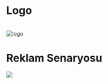 
<h1>Logo</h1> <br>
<image src="https://user-images.githubusercontent.com/82947584/153927911-6c7f9c20-c5da-431e-b32a-412d023a8a7c.PNG" alt="logo"><br>
<h1>Reklam Senaryosu</h1>
<image src="https://user-images.githubusercontent.com/82947584/153927769-6ea6a89e-c64a-4ae5-80aa-b4c185005cc9.png">


